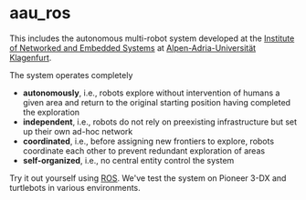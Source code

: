 aau_ros
=======

This includes the autonomous multi-robot system developed at the <a
href="http://nes.aau.at">Institute of Networked and Embedded Systems</a> at <a
href="http://www.aau.at">Alpen-Adria-Universität Klagenfurt</a>.

The system operates completely 
<ul>
    <li><strong>autonomously</strong>, i.e., robots explore without intervention of humans a given area and return to the original starting position having completed the exploration</li>
    <li><strong>independent</strong>, i.e., robots do not rely on preexisting infrastructure but set up their own ad-hoc network</li>
    <li><strong>coordinated</strong>, i.e., before assigning new frontiers to explore, robots coordinate each other to prevent redundant exploration of areas</li>
    <li><strong>self-organized</strong>, i.e., no central entity control the system
</ul>

Try it out yourself using <a href="http://www.ros.org/">ROS</a>. We've test the system on Pioneer 3-DX and turtlebots in various environments.
